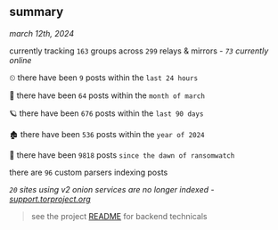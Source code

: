 
## summary
_march 12th, 2024_

currently tracking `163` groups across `299` relays & mirrors - _`73` currently online_

⏲ there have been `9` posts within the `last 24 hours`

🦈 there have been `64` posts within the `month of march`

🪐 there have been `676` posts within the `last 90 days`

🏚 there have been `536` posts within the `year of 2024`

🦕 there have been `9818` posts `since the dawn of ransomwatch`

there are `96` custom parsers indexing posts

_`20` sites using v2 onion services are no longer indexed - [support.torproject.org](https://support.torproject.org/onionservices/v2-deprecation/)_

> see the project [README](https://github.com/joshhighet/ransomwatch#ransomwatch--) for backend technicals

